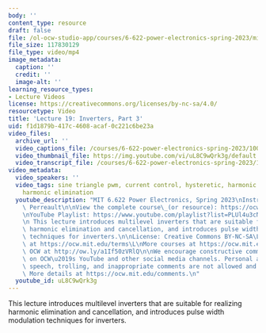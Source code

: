 ```yaml
---
body: ''
content_type: resource
draft: false
file: /ol-ocw-studio-app/courses/6-622-power-electronics-spring-2023/mit6_622s23_lecture_19_360p_16_9.mp4
file_size: 117830129
file_type: video/mp4
image_metadata:
  caption: ''
  credit: ''
  image-alt: ''
learning_resource_types:
- Lecture Videos
license: https://creativecommons.org/licenses/by-nc-sa/4.0/
resourcetype: Video
title: 'Lecture 19: Inverters, Part 3'
uid: f1d1879b-417c-4608-acaf-0c221c6be23a
video_files:
  archive_url: ''
  video_captions_file: /courses/6-622-power-electronics-spring-2023/100IMGJQWqBM2FN1fqD5Fzy2tczS3NEPR_transcript.webvtt
  video_thumbnail_file: https://img.youtube.com/vi/uL8C9wQrk3g/default.jpg
  video_transcript_file: /courses/6-622-power-electronics-spring-2023/100IMGJQWqBM2FN1fqD5Fzy2tczS3NEPR_transcript.pdf
video_metadata:
  video_speakers: ''
  video_tags: sine triangle pwm, current control, hysteretic, harmonic cancellation,
    harmonic elimination
  youtube_description: "MIT 6.622 Power Electronics, Spring 2023\nInstructor: David\
    \ Perreault\n\nView the complete course\_(or resource): https://ocw.mit.edu/courses/6-622-power-electronics-spring-2023/\L\
    \nYouTube Playlist: https://www.youtube.com/playlist?list=PLUl4u3cNGP62UTc77mJoubhDELSC8lfR0\n\
    \n This lecture introduces multilevel inverters that are suitable for realizing\
    \ harmonic elimination and cancellation, and introduces pulse width modulation\
    \ techniques for inverters.\n\nLicense: Creative Commons BY-NC-SA\L\nMore information\
    \ at https://ocw.mit.edu/terms\L\nMore courses at https://ocw.mit.edu\n\nSupport\
    \ OCW at http://ow.ly/a1If50zVRlQ\n\nWe encourage constructive comments and discussion\
    \ on OCW\u2019s YouTube and other social media channels. Personal attacks, hate\
    \ speech, trolling, and inappropriate comments are not allowed and may be removed.\
    \ More details at https://ocw.mit.edu/comments.\n"
  youtube_id: uL8C9wQrk3g
---
```

This lecture introduces multilevel inverters that are suitable for realizing harmonic elimination and cancellation, and introduces pulse width modulation techniques for inverters.